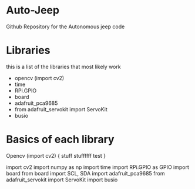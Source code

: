 # Auto-Jeep
Github Repository for the Autonomous jeep code

# Libraries
this is a list of the libraries that most likely work
- opencv (import cv2)
- time 
- RPi.GPIO
- board
- adafruit_pca9685
- from adafruit_servokit import ServoKit
- busio

# Basics of each library
Opencv (import cv2)
{
    stuff
    stuffffff
    test
}









import cv2
import numpy as np
import time
import RPi.GPIO as GPIO
import board
from board import SCL, SDA
import adafruit_pca9685
from adafruit_servokit import ServoKit
import busio






